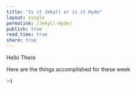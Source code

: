```yaml
---
title: "Is it Jekyll or is it Hyde"
layout: single
permalink: /Jekyll-Hyde/
publish: true
read_time: true
share: true
---
```


Hello There

Here are the things accomplished for these week

:-)